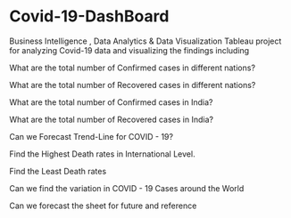# Covid-19-DashBoard 

Business Intelligence , Data Analytics & Data Visualization
Tableau project for analyzing Covid-19 data and visualizing the findings including

What are the total number of Confirmed cases in different nations?

What are the total number of Recovered cases in different nations?

What are the total number of Confirmed cases in India?

What are the total number of Recovered cases in India?

Can we Forecast Trend-Line for COVID - 19?

Find the Highest Death rates in International Level.

Find the Least Death rates

Can we find the variation in COVID - 19 Cases around the World

Can we forecast the sheet for future and reference

